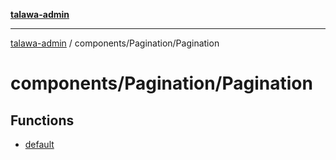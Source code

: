 [**talawa-admin**](../../../README.md)

***

[talawa-admin](../../../modules.md) / components/Pagination/Pagination

# components/Pagination/Pagination

## Functions

- [default](functions/default.md)
